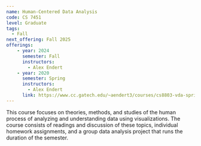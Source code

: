```yaml
---
name: Human-Centered Data Analysis
code: CS 7451
level: Graduate
tags: 
  - Fall
next_offering: Fall 2025
offerings:
    - year: 2024
      semester: Fall
      instructors: 
        - Alex Endert
    - year: 2020
      semester: Spring
      instructors: 
        - Alex Endert
      link: https://www.cc.gatech.edu/~aendert3/courses/cs8803-vda-spring2018/index.html
---
```


This course focuses on theories, methods, and studies of the human process of analyzing and understanding data using visualizations. The course consists of readings and discussion of these topics, individual homework assignments, and a group data analysis project that runs the duration of the semester.
